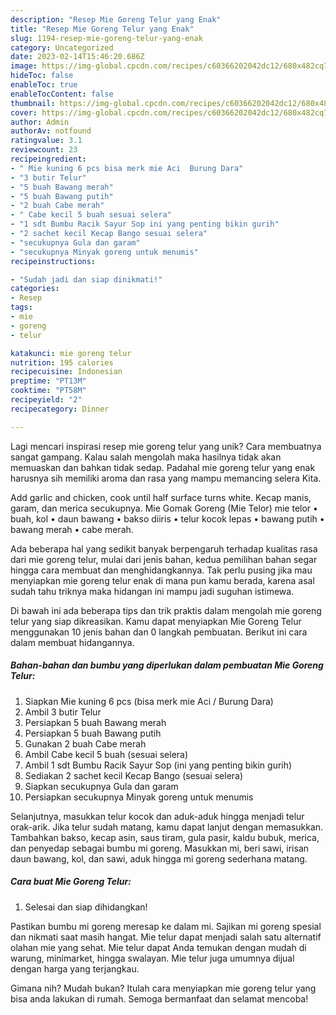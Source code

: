 ```yaml
---
description: "Resep Mie Goreng Telur yang Enak"
title: "Resep Mie Goreng Telur yang Enak"
slug: 1194-resep-mie-goreng-telur-yang-enak
category: Uncategorized
date: 2023-02-14T15:46:20.686Z
image: https://img-global.cpcdn.com/recipes/c60366202042dc12/680x482cq70/mie-goreng-telur-foto-resep-utama.jpg
hideToc: false
enableToc: true
enableTocContent: false
thumbnail: https://img-global.cpcdn.com/recipes/c60366202042dc12/680x482cq70/mie-goreng-telur-foto-resep-utama.jpg
cover: https://img-global.cpcdn.com/recipes/c60366202042dc12/680x482cq70/mie-goreng-telur-foto-resep-utama.jpg
author: Admin
authorAv: notfound
ratingvalue: 3.1
reviewcount: 23
recipeingredient:
- " Mie kuning 6 pcs bisa merk mie Aci  Burung Dara"
- "3 butir Telur"
- "5 buah Bawang merah"
- "5 buah Bawang putih"
- "2 buah Cabe merah"
- " Cabe kecil 5 buah sesuai selera"
- "1 sdt Bumbu Racik Sayur Sop ini yang penting bikin gurih"
- "2 sachet kecil Kecap Bango sesuai selera"
- "secukupnya Gula dan garam"
- "secukupnya Minyak goreng untuk menumis"
recipeinstructions:

- "Sudah jadi dan siap dinikmati!"
categories:
- Resep
tags:
- mie
- goreng
- telur

katakunci: mie goreng telur 
nutrition: 195 calories
recipecuisine: Indonesian
preptime: "PT13M"
cooktime: "PT58M"
recipeyield: "2"
recipecategory: Dinner

---
```





Lagi mencari inspirasi resep mie goreng telur yang unik? Cara membuatnya sangat gampang. Kalau salah mengolah maka hasilnya tidak akan memuaskan dan bahkan tidak sedap. Padahal mie goreng telur yang enak harusnya sih memiliki aroma dan rasa yang mampu memancing selera Kita.





Add garlic and chicken, cook until half surface turns white. Kecap manis, garam, dan merica secukupnya. Mie Gomak Goreng (Mie Telor) mie telor • buah, kol • daun bawang • bakso diiris • telur kocok lepas • bawang putih • bawang merah • cabe merah.

Ada beberapa hal yang sedikit banyak berpengaruh terhadap kualitas rasa dari mie goreng telur, mulai dari jenis bahan, kedua pemilihan bahan segar hingga cara membuat dan menghidangkannya. Tak perlu pusing jika mau menyiapkan mie goreng telur enak di mana pun kamu berada, karena asal sudah tahu triknya maka hidangan ini mampu jadi suguhan istimewa.






Di bawah ini ada beberapa tips dan trik praktis dalam mengolah mie goreng telur yang siap dikreasikan. Kamu dapat menyiapkan Mie Goreng Telur menggunakan 10 jenis bahan dan 0 langkah pembuatan. Berikut ini cara dalam membuat hidangannya.

<!--inarticleads1-->

##### Bahan-bahan dan bumbu yang diperlukan dalam pembuatan Mie Goreng Telur:

1. Siapkan  Mie kuning 6 pcs (bisa merk mie Aci / Burung Dara)
1. Ambil 3 butir Telur
1. Persiapkan 5 buah Bawang merah
1. Persiapkan 5 buah Bawang putih
1. Gunakan 2 buah Cabe merah
1. Ambil  Cabe kecil 5 buah (sesuai selera)
1. Ambil 1 sdt Bumbu Racik Sayur Sop (ini yang penting bikin gurih)
1. Sediakan 2 sachet kecil Kecap Bango (sesuai selera)
1. Siapkan secukupnya Gula dan garam
1. Persiapkan secukupnya Minyak goreng untuk menumis


Selanjutnya, masukkan telur kocok dan aduk-aduk hingga menjadi telur orak-arik. Jika telur sudah matang, kamu dapat lanjut dengan memasukkan. Tambahkan bakso, kecap asin, saus tiram, gula pasir, kaldu bubuk, merica, dan penyedap sebagai bumbu mi goreng. Masukkan mi, beri sawi, irisan daun bawang, kol, dan sawi, aduk hingga mi goreng sederhana matang. 

<!--inarticleads2-->

##### Cara buat Mie Goreng Telur:


1. Selesai dan siap dihidangkan!

Pastikan bumbu mi goreng meresap ke dalam mi. Sajikan mi goreng spesial dan nikmati saat masih hangat. Mie telur dapat menjadi salah satu alternatif olahan mie yang sehat. Mie telur dapat Anda temukan dengan mudah di warung, minimarket, hingga swalayan. Mie telur juga umumnya dijual dengan harga yang terjangkau. 

Gimana nih? Mudah bukan? Itulah cara menyiapkan mie goreng telur yang bisa anda lakukan di rumah. Semoga bermanfaat dan selamat mencoba!
